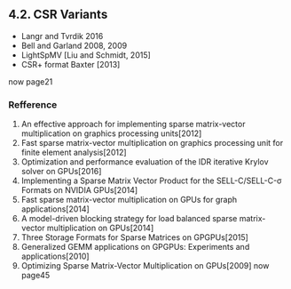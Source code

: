 ## 4.2. CSR Variants
- Langr and Tvrdik 2016
- Bell and Garland 2008, 2009
- LightSpMV [Liu and Schmidt, 2015]
- CSR+ format Baxter [2013]

now page21
### Refference
1. An effective approach for implementing sparse matrix-vector multiplication on graphics processing units[2012]
3. Fast sparse matrix-vector multiplication on graphics processing unit for finite element analysis[2012]
5. Optimization and performance evaluation of the IDR iterative Krylov solver on GPUs[2016]
6. Implementing a Sparse Matrix Vector Product for the SELL-C/SELL-C-σ Formats on NVIDIA GPUs[2014]
7. Fast sparse matrix-vector multiplication on GPUs for graph applications[2014]
8. A model-driven blocking strategy for load balanced sparse matrix-vector multiplication on GPUs[2014]
9. Three Storage Formats for Sparse Matrices on GPGPUs[2015]
10. Generalized GEMM applications on GPGPUs: Experiments and applications[2010]
11. Optimizing Sparse Matrix-Vector Multiplication on GPUs[2009]
now page45
